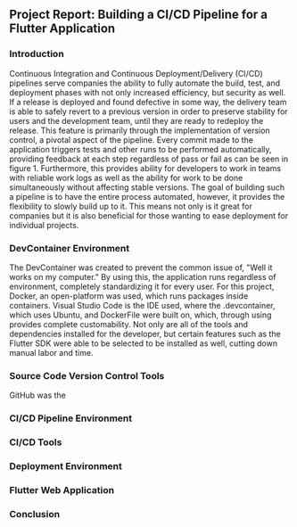 ## **Project Report**:  Building a CI/CD Pipeline for a Flutter Application

### Introduction

Continuous Integration and Continuous Deployment/Delivery (CI/CD) pipelines serve companies the ability to fully automate the build, test, and deployment phases with not only increased efficiency, but security as well. If a release is deployed and found defective in some way, the delivery team is able to safely revert to a previous version in order to preserve stability for users and the development team, until they are ready to redeploy the release. This feature is primarily through the implementation of version control, a pivotal aspect of the pipeline. Every commit made to the application triggers tests and other runs to be performed automatically, providing feedback at each step regardless of pass or fail as can be seen in figure 1. Furthermore, this provides ability for developers to work in teams with reliable work logs as well as the ability for work to be done simultaneously without affecting stable versions. The goal of building such a pipeline is to have the entire process automated, however, it provides the flexibility to slowly build up to it. This means not only is it great for companies but it is also beneficial for those wanting to ease deployment for individual projects.  

### DevContainer Environment

The DevContainer was created to prevent the common issue of, "Well it works on my computer." By using this, the application runs regardless of environment, completely standardizing it for every user. For this project, Docker, an open-platform was used, which runs packages inside containers. Visual Studio Code is the IDE used, where the .devcontainer, which uses Ubuntu, and DockerFile were built on, which, through using provides complete customability. Not only are all of the tools and dependencies installed for the developer, but certain features such as the Flutter SDK were able to be selected to be installed as well, cutting down manual labor and time. 

### Source Code Version Control Tools

GitHub was the 

### CI/CD Pipeline Environment

### CI/CD Tools

### Deployment Environment

### Flutter Web Application

### Conclusion
